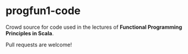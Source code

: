 # progfun1-code

Crowd source for code used in the lectures of **Functional Programming Principles in Scala**.

Pull requests are welcome!
